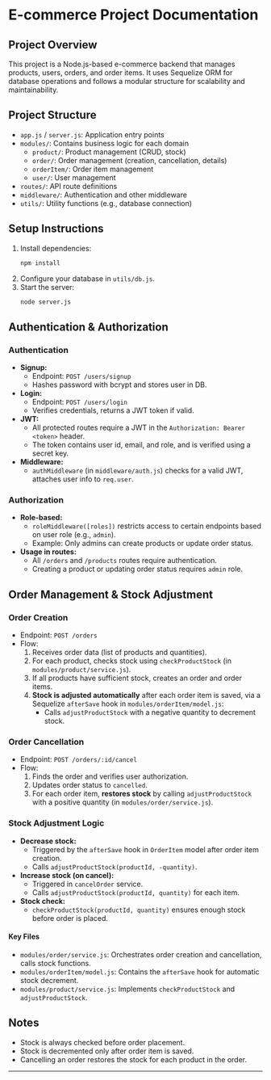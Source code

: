 # E-commerce Project Documentation

## Project Overview

This project is a Node.js-based e-commerce backend that manages products, users, orders, and order items. It uses Sequelize ORM for database operations and follows a modular structure for scalability and maintainability.

## Project Structure

- `app.js` / `server.js`: Application entry points
- `modules/`: Contains business logic for each domain
  - `product/`: Product management (CRUD, stock)
  - `order/`: Order management (creation, cancellation, details)
  - `orderItem/`: Order item management
  - `user/`: User management
- `routes/`: API route definitions
- `middleware/`: Authentication and other middleware
- `utils/`: Utility functions (e.g., database connection)

## Setup Instructions

1. Install dependencies:
   ```sh
   npm install
   ```
2. Configure your database in `utils/db.js`.
3. Start the server:
   ```sh
   node server.js
   ```

## Authentication & Authorization

### Authentication

- **Signup:**
  - Endpoint: `POST /users/signup`
  - Hashes password with bcrypt and stores user in DB.
- **Login:**
  - Endpoint: `POST /users/login`
  - Verifies credentials, returns a JWT token if valid.
- **JWT:**
  - All protected routes require a JWT in the `Authorization: Bearer <token>` header.
  - The token contains user id, email, and role, and is verified using a secret key.
- **Middleware:**
  - `authMiddleware` (in `middleware/auth.js`) checks for a valid JWT, attaches user info to `req.user`.

### Authorization

- **Role-based:**
  - `roleMiddleware([roles])` restricts access to certain endpoints based on user role (e.g., `admin`).
  - Example: Only admins can create products or update order status.
- **Usage in routes:**
  - All `/orders` and `/products` routes require authentication.
  - Creating a product or updating order status requires `admin` role.

## Order Management & Stock Adjustment

### Order Creation

- Endpoint: `POST /orders`
- Flow:
  1. Receives order data (list of products and quantities).
  2. For each product, checks stock using `checkProductStock` (in `modules/product/service.js`).
  3. If all products have sufficient stock, creates an order and order items.
  4. **Stock is adjusted automatically** after each order item is saved, via a Sequelize `afterSave` hook in `modules/orderItem/model.js`:
     - Calls `adjustProductStock` with a negative quantity to decrement stock.

### Order Cancellation

- Endpoint: `POST /orders/:id/cancel`
- Flow:
  1. Finds the order and verifies user authorization.
  2. Updates order status to `cancelled`.
  3. For each order item, **restores stock** by calling `adjustProductStock` with a positive quantity (in `modules/order/service.js`).

### Stock Adjustment Logic

- **Decrease stock:**
  - Triggered by the `afterSave` hook in `OrderItem` model after order item creation.
  - Calls `adjustProductStock(productId, -quantity)`.
- **Increase stock (on cancel):**
  - Triggered in `cancelOrder` service.
  - Calls `adjustProductStock(productId, quantity)` for each item.
- **Stock check:**
  - `checkProductStock(productId, quantity)` ensures enough stock before order is placed.

#### Key Files

- `modules/order/service.js`: Orchestrates order creation and cancellation, calls stock functions.
- `modules/orderItem/model.js`: Contains the `afterSave` hook for automatic stock decrement.
- `modules/product/service.js`: Implements `checkProductStock` and `adjustProductStock`.

## Notes

- Stock is always checked before order placement.
- Stock is decremented only after order item is saved.
- Cancelling an order restores the stock for each product in the order.

---
